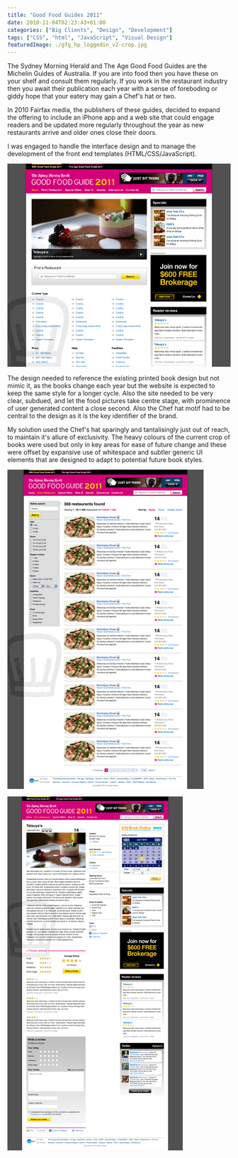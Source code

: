 ```yaml
---
title: "Good Food Guides 2011"
date: 2010-11-04T02:23:43+01:00
categories: ["Big Clients", "Design", "Development"]
tags: ["CSS", "html", "JavaScript", "Visual Design"]
featuredImage: ./gfg_hp_loggedin_v2-crop.jpg
---
```


The Sydney Morning Herald and The Age Good Food Guides are the Michelin Guides of Australia. If you are into food then you have these on your shelf and consult them regularly. If you work in the restaurant industry then you await their publication each year with a sense of foreboding or giddy hope that your eatery may gain a Chef's hat or two.

In 2010 Fairfax media, the publishers of these guides, decided to expand the offering to include an iPhone app and a web site that could engage readers and be updated more regularly throughout the year as new restaurants arrive and older ones close their doors.

I was engaged to handle the interface design and to manage the development of the front end templates (HTML/CSS/JavaScript).

![](./gfg_hp_loggedin_v2-crop.jpg "Good Food Guide home page")

The design needed to reference the existing printed book design but not mimic it, as the books change each year but the website is expected to keep the same style for a longer cycle. Also the site needed to be very clear, subdued, and let the food pictures take centre stage, with prominence of user generated content a close second. Also the Chef hat motif had to be central to the design as it is the key identifier of the brand.

My solution used the Chef's hat sparingly and tantalisingly just out of reach, to maintain it's allure of exclusivity. The heavy colours of the current crop of books were used but only in key areas for ease of future change and these were offset by expansive use of whitespace and subtler generic UI elements that are designed to adapt to potential future book styles.

![](./gfg_search_results-crop.jpg "Good Food Guide search results")

![](./gfg_review_v2-crop.jpg "Good Food Guide review page") 
